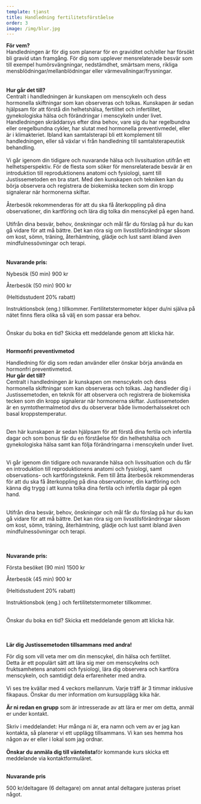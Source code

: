 ```yaml
---
template: tjanst
title: Handledning fertilitetsförståelse
order: 3
image: /img/blur.jpg
---
```

**För vem?**<br/>Handledningen är för dig som planerar för en graviditet och/eller har försökt bli gravid utan framgång. För dig som upplever mensrelaterade besvär som till exempel humörsvängningar, nedstämdhet, smärtsam mens, rikliga mensblödningar/mellanblödningar eller värmevallningar/frysningar.<br/><br/>\
**Hur går det till?**<br/>Centralt i handledningen är kunskapen om menscykeln och dess hormonella skiftningar som kan observeras och tolkas. Kunskapen är sedan hjälpsam för att förstå din helhetshälsa, fertilitet och infertilitet, gynekologiska hälsa och förändringar i menscykeln under livet. Handledningen skräddarsys efter dina behov, vare sig du har regelbundna eller oregelbundna cykler, har slutat med hormonella preventivmedel, eller är i klimakteriet. Ibland kan samtalsterapi bli ett komplement till handledningen, eller så växlar vi från handledning till samtalsterapeutisk behandling.<br/><br/>Vi går igenom din tidigare och nuvarande hälsa och livssituation utifrån ett helhetsperspektiv. För de flesta som söker för mensrelaterade besvär är en introduktion till reproduktionens anatomi och fysiologi, samt till Justissemetoden en bra start. Med den kunskapen och tekniken kan du börja observera och registrera de biokemiska tecken som din kropp signalerar när hormonerna skiftar.<br/><br/>Återbesök rekommenderas för att du ska få återkoppling på dina observationer, din kartföring och lära dig tolka din menscykel på egen hand. <br/><br/>Utifrån dina besvär, behov, önskningar och mål får du förslag på hur du kan gå vidare för att må bättre. Det kan röra sig om livsstilsförändringar såsom om kost, sömn, träning, återhämtning, glädje och lust samt ibland även mindfulnessövningar och terapi.<br/><br/>\
**Nuvarande pris:**

Nybesök (50 min) 900 kr

Återbesök (50 min) 900 kr

(Heltidsstudent 20% rabatt)

Instruktionsbok (eng.) tillkommer. Fertilitetstermometer köper du/ni själva på nätet finns flera olika så välj en som passar era behov.

<br/>Önskar du boka en tid? Skicka ett meddelande genom att klicka här.<br/><br/>

**Hormonfri preventivmetod**

Handledning för dig som redan använder eller önskar börja använda en hormonfri preventivmetod.<br/>**Hur går det till?**<br/>Centralt i handledningen är kunskapen om menscykeln och dess hormonella skiftningar som kan observeras och tolkas. Jag handleder dig i Justissemetoden, en teknik för att observera och registrera de biokemiska tecken som din kropp signalerar när hormonerna skiftar. Justissemetoden är en symtothermalmetod dvs du observerar både livmoderhalssekret och basal kroppstemperatur.<br/><br/>

Den här kunskapen är sedan hjälpsam för att förstå dina fertila och infertila dagar och som bonus får du en förståelse för din helhetshälsa och gynekologiska hälsa samt kan följa förändringarna i menscykeln under livet.<br/><br/>

Vi går igenom din tidigare och nuvarande hälsa och livssituation och du får en introduktion till reproduktionens anatomi och fysiologi, samt observations- och kartföringsteknik. Fem till åtta återbesök rekommenderas för att du ska få återkoppling på dina observationer, din kartföring och känna dig trygg i att kunna tolka dina fertila och infertila dagar på egen hand.<br/><br/>

Utifrån dina besvär, behov, önskningar och mål får du förslag på hur du kan gå vidare för att må bättre. Det kan röra sig om livsstilsförändringar såsom om kost, sömn, träning, återhämtning, glädje och lust samt ibland även mindfulnessövningar och terapi.<br/><br/>

\
**Nuvarande pris:**

Första besöket (90 min) 1500 kr

Återbesök (45 min) 900 kr

(Heltidsstudent 20% rabatt)

Instruktionsbok (eng.) och fertilitetstermometer tillkommer.

<br/>Önskar du boka en tid? Skicka ett meddelande genom att klicka här.<br/><br/>

\
**Lär dig Justissemetoden tillsammans med andra!**

För dig som vill veta mer om din menscykel, din hälsa och fertilitet.\
Detta är ett populärt sätt att lära sig mer om menscykelns och fruktsamhetens anatomi och fysiologi, lära dig observera och kartföra menscykeln, och samtidigt dela erfarenheter med andra.<br/><br/>Vi ses tre kvällar med 4 veckors mellanrum. Varje träff är 3 timmar inklusive fikapaus. Önskar du mer information om kursupplägg kika här.<br/><br/>**Är ni redan en grupp** som är intresserade av att lära er mer om detta, anmäl er under kontakt.<br/><br/>Skriv i meddelandet: Hur många ni är, era namn och vem av er jag kan kontakta, så planerar vi ett upplägg tillsammans. Vi kan ses hemma hos någon av er eller i lokal som jag ordnar.<br/><br/>**Önskar du anmäla dig till väntelista**för kommande kurs skicka ett meddelande via kontaktformuläret.<br/><br/>

**Nuvarande pris**<br/>

500 kr/deltagare (6 deltagare) om annat antal deltagare justeras priset något.